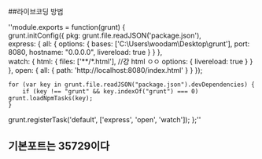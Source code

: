 
##라이브코딩 방법


''module.exports = function(grunt) {	
	grunt.initConfig({
		pkg: grunt.file.readJSON('package.json'),	 
		express: {
		    all: {
		        options: {
		            bases: ['C:\\Users\\woodam\\Desktop\\grunt'],
		            port: 8080,
		            hostname: "0.0.0.0",
		            livereload: true
		        }
		    }
		},		
		watch: {
		    html: {
	            files: ['**/*.html'], //걍 html ㅇㅇ
	            options: {
	                livereload: true
	            }
	        }
		},
		open: {
		    all: {
		        path: 'http://localhost:8080/index.html'
		    }
		}
	});
	
	for (var key in grunt.file.readJSON("package.json").devDependencies) {
		if (key !== "grunt" && key.indexOf("grunt") === 0) grunt.loadNpmTasks(key);
	} 
  grunt.registerTask('default', ['express', 'open', 'watch']);
};''


## <script src="//localhost:35729/livereload.js"></script> 기본포트는 35729이다


